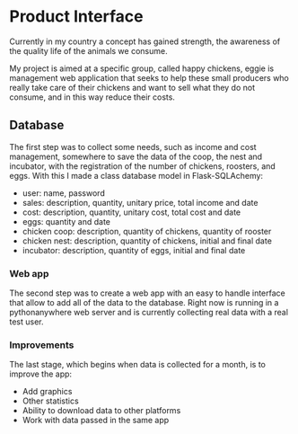 # Product Interface

Currently in my country a concept has gained strength, the awareness of the quality life of the animals we consume.

My project is aimed at a specific group, called happy chickens, eggie is management web application that seeks to help these small producers who really take care of their chickens and want to sell what they do not consume, and in this way reduce their costs.


## Database

The first step was to collect some needs, such as income and cost management, somewhere to save the data of the coop, the nest and incubator, with the registration of the number of chickens, roosters, and eggs. With this I made a class database model in Flask-SQLAchemy:

- user: name, password
- sales: description, quantity, unitary price, total income and date
- cost: description, quantity, unitary cost, total cost and date
- eggs: quantity and date
- chicken coop: description, quantity of chickens, quantity of rooster
- chicken nest: description, quantity of chickens, initial and final date
- incubator: description, quantity of eggs, initial and final date

### Web app

The second step was to create a web app with an easy to handle interface that allow to add all of the data to the database. Right now is running in a pythonanywhere web server and is currently collecting real data with a real test user.

### Improvements

The last stage, which begins when data is collected for a month, is to improve the app:

- Add graphics
- Other statistics
- Ability to download data to other platforms
- Work with data passed in the same app
